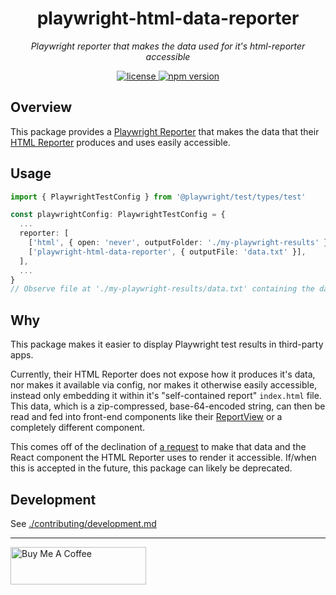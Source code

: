 <h1 align="center">playwright-html-data-reporter</h1>
<p align="center">
  <em>Playwright reporter that makes the data used for it's html-reporter accessible</em>
</p>

<p align="center">
  </a>
  <a href="https://img.shields.io/badge/License-MIT-green.svg" target="_blank">
    <img src="https://img.shields.io/badge/License-MIT-green.svg" alt="license" />
  </a>
  <a href="https://badge.fury.io/js/playwright-html-data-reporter.svg" target="_blank">
    <img src="https://badge.fury.io/js/playwright-html-data-reporter.svg" alt="npm version" />
  </a>
</p>

## Overview

This package provides a [Playwright Reporter](https://playwright.dev/docs/test-reporters#custom-reporters) that makes the data that their [HTML Reporter](https://playwright.dev/docs/test-reporters#html-reporter) produces and uses easily accessible.

## Usage

```typescript
import { PlaywrightTestConfig } from '@playwright/test/types/test'

const playwrightConfig: PlaywrightTestConfig = {
  ...
  reporter: [
    ['html', { open: 'never', outputFolder: './my-playwright-results' }],
    ['playwright-html-data-reporter', { outputFile: 'data.txt' }],
  ],
  ...
}
// Observe file at './my-playwright-results/data.txt' containing the data that the HTML Reporter uses
```

## Why

This package makes it easier to display Playwright test results in third-party apps.

Currently, their HTML Reporter does not expose how it produces it's data, nor makes it available via config, nor makes it otherwise easily accessible, instead only embedding it within it's "self-contained report" `index.html` file. This data, which is a zip-compressed, base-64-encoded string, can then be read and fed into front-end components like their [ReportView](https://github.com/microsoft/playwright/blob/main/packages/html-reporter/src/reportView.tsx) or a completely different component.

This comes off of the declination of [a request](https://github.com/microsoft/playwright/issues/20274) to make that data and the React component the HTML Reporter uses to render it accessible. If/when this is accepted in the future, this package can likely be deprecated.

## Development

See [./contributing/development.md](./contributing/development.md)

---

<a href="https://www.buymeacoffee.com/samhuk" target="_blank"><img src="https://cdn.buymeacoffee.com/buttons/v2/default-yellow.png" alt="Buy Me A Coffee" style="height: 60px !important;width: 217px !important;" ></a>
